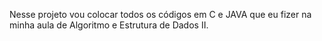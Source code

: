 Nesse projeto vou colocar todos os códigos em C e JAVA que eu fizer na minha aula de Algoritmo e Estrutura de Dados II.
